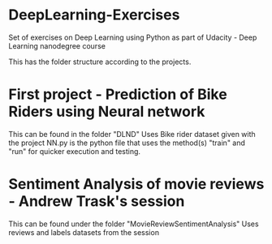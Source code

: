 # DeepLearning-Exercises

Set of exercises on Deep Learning using Python as part of Udacity - Deep Learning nanodegree course

This has the folder structure according to the projects.

# First project - Prediction of Bike Riders using Neural network 

This can be found in the folder "DLND"
Uses Bike rider dataset given with the project
NN.py is the python file that uses the method(s) "train" and "run" for quicker execution and testing.

# Sentiment Analysis of movie reviews - Andrew Trask's session

This can be found under the folder "MovieReviewSentimentAnalysis"
Uses reviews and labels datasets from the session
